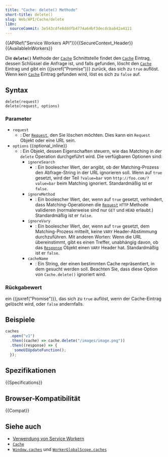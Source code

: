 ```yaml
---
title: "Cache: delete() Methode"
short-title: delete()
slug: Web/API/Cache/delete
l10n:
  sourceCommit: 3e543cdfe8dddfb4774a64bf3decdcbab42a4111
---
```


{{APIRef("Service Workers API")}}{{SecureContext_Header}}{{AvailableInWorkers}}

Die **`delete()`** Methode der [`Cache`](/de/docs/Web/API/Cache) Schnittstelle findet den [`Cache`](/de/docs/Web/API/Cache) Eintrag, dessen Schlüssel die Anfrage ist, und falls gefunden, löscht den [`Cache`](/de/docs/Web/API/Cache) Eintrag und gibt ein {{jsxref("Promise")}} zurück, das sich zu `true` auflöst. Wenn kein [`Cache`](/de/docs/Web/API/Cache) Eintrag gefunden wird, löst es sich zu `false` auf.

## Syntax

```js-nolint
delete(request)
delete(request, options)
```

### Parameter

- `request`
  - : Der [`Request`](/de/docs/Web/API/Request), den Sie löschen möchten.
    Dies kann ein `Request` Objekt oder eine URL sein.
- `options` {{optional_inline}}
  - : Ein Objekt, dessen Eigenschaften steuern, wie das Matching in der `delete` Operation durchgeführt wird.
    Die verfügbaren Optionen sind:
    - `ignoreSearch`
      - : Ein boolescher Wert, der angibt, ob der Matching-Prozess den Abfrage-String in der URL ignorieren soll.
        Wenn auf `true` gesetzt, wird der Teil `?value=bar` von `http://foo.com/?value=bar` beim Matching ignoriert.
        Standardmäßig ist er `false`.
    - `ignoreMethod`
      - : Ein boolescher Wert, der, wenn auf
        `true` gesetzt, verhindert, dass Matching-Operationen die
        [`Request`](/de/docs/Web/API/Request) `HTTP` Methode validieren (normalerweise sind nur `GET`
        und `HEAD` erlaubt.) Standardmäßig ist er `false`.
    - `ignoreVary`
      - : Ein boolescher Wert, der, wenn auf
        `true` gesetzt, dem Matching-Prozess mitteilt, keine `VARY`
        Header-Abstimmung durchzuführen. Mit anderen Worten: Wenn die URL übereinstimmt, gibt es einen Treffer,
        unabhängig davon, ob das [`Response`](/de/docs/Web/API/Response) Objekt einen `VARY`
        Header hat. Standardmäßig ist er `false`.
    - `cacheName`
      - : Ein String, der einen bestimmten Cache repräsentiert, in dem gesucht werden soll. Beachten Sie, dass diese Option von `Cache.delete()` ignoriert wird.

### Rückgabewert

ein {{jsxref("Promise")}}, das sich zu `true` auflöst, wenn der Cache-Eintrag
gelöscht wird, oder `false` andernfalls.

## Beispiele

```js
caches
  .open("v1")
  .then((cache) => cache.delete("/images/image.png"))
  .then((response) => {
    someUIUpdateFunction();
  });
```

## Spezifikationen

{{Specifications}}

## Browser-Kompatibilität

{{Compat}}

## Siehe auch

- [Verwendung von Service Workern](/de/docs/Web/API/Service_Worker_API/Using_Service_Workers)
- [`Cache`](/de/docs/Web/API/Cache)
- [`Window.caches`](/de/docs/Web/API/Window/caches) und [`WorkerGlobalScope.caches`](/de/docs/Web/API/WorkerGlobalScope/caches)
